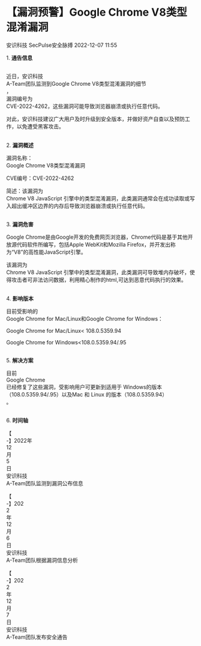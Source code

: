 #  【漏洞预警】Google Chrome V8类型混淆漏洞   
安识科技  SecPulse安全脉搏   2022-12-07 11:55  
  
1. **通告信息**  
  
  
##   
  
近日，安识科技  
A-Team团队监测到Google Chrome V8类型混淆漏洞的细节  
，  
漏洞编号为  
CVE-2022-4262，这些漏洞可能导致浏览器崩溃或执行任意代码。  
  
对此，安识科技建议广大用户及时升级到安全版本，并做好资产自查以及预防工作，以免遭受黑客攻击。  
##   
  
2. **漏洞概述**  
  
  
  
漏洞名称：  
Google Chrome V8类型混淆漏洞  
  
CVE编号：CVE-2022-4262  
  
简述：该漏洞为  
Chrome V8 JavaScript 引擎中的类型混淆漏洞，此类漏洞通常会在成功读取或写入超出缓冲区边界的内存后导致浏览器崩溃或执行任意代码。  
##   
  
3. **漏洞危害**  
  
  
  
Google Chrome是由Google开发的免费网页浏览器，Chrome代码是基于其他开放源代码软件所编写，包括Apple WebKit和Mozilla Firefox，并开发出称为“V8”的高性能JavaScript引擎。  
  
该漏洞为  
Chrome V8 JavaScript 引擎中的类型混淆漏洞，此类漏洞可导致堆内存破坏，使得攻击者可非法访问数据，利用精心制作的html,可达到恶意代码执行的效果。  
##   
  
4. **影响版本**  
  
  
  
目前受影响的  
Google Chrome for Mac/Linux和Google Chrome for Windows：  
  
Google Chrome for Mac/Linux< 108.0.5359.94  
  
Google Chrome for Windows<108.0.5359.94/.95  
##   
  
5. **解决方案**  
  
  
  
目前  
Google Chrome  
已经修复了这些漏洞，受影响用户可更新到适用于 Windows的版本（108.0.5359.94/.95）以及Mac 和 Linux 的版本（108.0.5359.94）   
。  
##   
  
6. **时间轴**  
  
  
  
【  
-】2022年  
12  
月  
5  
日   
安识科技  
A-Team团队监测到漏洞公布信息  
  
【  
-】202  
2  
年  
12  
月  
6  
日   
安识科技  
A-Team团队根据漏洞信息分析  
  
【  
-】202  
2  
年  
12  
月  
7  
日   
安识科技  
A-Team团队发布安全通告  
  
  
